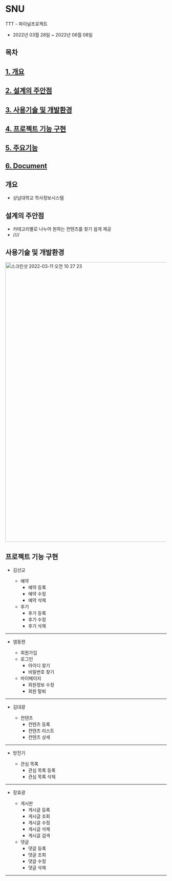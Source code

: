 # SNU
TTT - 파이널프로젝트

- 2022년 03월 28일 ~ 2022년 06월 08일

## 목차
## [1. 개요](#개요)
## [2. 설계의 주안점](#설계의-주안점 )
## [3. 사용기술 및 개발환경](#사용기술-및-개발환경)
## [4. 프로젝트 기능 구현](#프로젝트-기능-구현)
## [5. 주요기능](#주요기능)
## [6. Document](#Document)


## 개요
- 상남대학교 학사정보시스템

## 설계의 주안점
- 카테고리별로 나누어 원하는 컨텐츠를 찾기 쉽게 제공
- ////

## 사용기술 및 개발환경

<img width="870" alt="스크린샷 2022-03-11 오전 10 27 23" src="https://user-images.githubusercontent.com/87789778/157785237-e1a9e066-3986-4238-bcb6-2e5ad6cdaa1f.png">

## 프로젝트 기능 구현
- 김선교

  - 예약
    - 예약 등록
    - 예약 수정
    - 예약 삭제
  - 후기
    - 후기 등록
    - 후기 수정
    - 후기 삭제
---
- 염동현

  - 회원가입
  - 로그인
    - 아이디 찾기
    - 비밀번호 찾기
  - 마이페이지
    - 회원정보 수정
    - 회원 탈퇴

---
- 김대광

  - 컨텐츠
    - 컨텐츠 등록
    - 컨텐츠 리스트
    - 컨텐츠 상세
 
---
- 방진기

  - 관심 목록
    - 관심 목록 등록
    - 관심 목록 삭제
---
- 장효광

  - 게시판
    - 게시글 등록
    - 게시글 조회
    - 게시글 수정
    - 게시글 삭제
    - 게시글 검색
  - 댓글
    - 댓글 등록
    - 댓글 조회
    - 댓글 수정
    - 댓글 삭제
---

